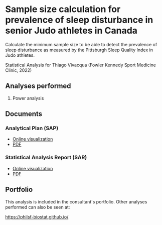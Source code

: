 # Sample size calculation for prevalence of sleep disturbance in senior Judo athletes in Canada

Calculate the minimum sample size to be able to detect the prevalence of sleep disturbance as measured by the Pittsburgh Sleep Quality Index in Judo athletes.

Statistical Analysis for Thiago Vivacqua (Fowler Kennedy Sport Medicine Clinic, 2022)
<!-- Technical Report for Thiago Vivacqua (Fowler Kennedy Sport Medicine Clinic, 2022) -->

## Analyses performed

1. Power analysis

## Documents

### Analytical Plan (SAP)

<!-- - [Online visualization][sapviz-v02] -->
<!-- - [PDF][sappdf-v02] -->

- [Online visualization][sapviz-v01]
- [PDF][sappdf-v01]

### Statistical Analysis Report (SAR)

<!-- - [Online visualization][reportviz-v02] -->
<!-- - [PDF][pdf-v02] -->

- [Online visualization][reportviz-v01]
- [PDF][pdf-v01]

<!-- ## Associated analyses -->

<!-- This analysis is part of a larger project and is supported by other analyses, linked below. -->

<!-- **[assoc_title]** -->

<!-- <[assoc_link]> -->

## Portfolio

This analysis is included in the consultant's portfolio.
Other analyses performed can also be seen at:

<https://philsf-biostat.github.io/>

<!-- --- -->

[sapviz-v01]: report/SAP-2022-036-TV-v01.md
[sapviz-v02]: report/SAP-2022-036-TV-v02.md
[sappdf-v01]: https://docs.google.com/viewer?url=https://github.com/philsf-biostat/SAR-2022-036-TV/raw/main/report/SAP-2022-036-TV-v01.pdf
[sappdf-v02]: https://docs.google.com/viewer?url=https://github.com/philsf-biostat/SAR-2022-036-TV/raw/main/report/SAP-2022-036-TV-v02.pdf

[reportviz-v01]: report/SAR-2022-036-TV-v01.md
[reportviz-v02]: report/SAR-2022-036-TV-v02.md
[pdf-v01]: https://docs.google.com/viewer?url=https://github.com/philsf-biostat/SAR-2022-036-TV/raw/main/report/SAR-2022-036-TV-v01.pdf
[pdf-v02]: https://docs.google.com/viewer?url=https://github.com/philsf-biostat/SAR-2022-036-TV/raw/main/report/SAR-2022-036-TV-v02.pdf
